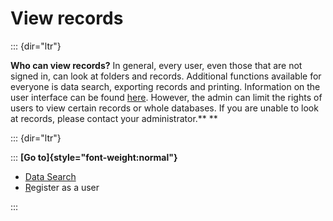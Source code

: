 View records
============
::: {dir="ltr"}

**Who can view records?**
In general, every user, even those that are not signed in, can look at folders and records.
Additional functions available for everyone is data search, exporting records and printing.
Information on the user interface can be found [here](introduction/user-surface.html).
However, the admin can limit the rights of users to view certain records or whole databases. If you are unable to look at records, please contact your administrator.**
**

::: {dir="ltr"}

:::
**[**Go to**]{style="font-weight:normal"}**
-   [Data Search](http://translate.googleusercontent.com/translate_c?hl=de&sl=de&tl=en&u=http://sites.google.com/a/qxtransformer.org/bibliograph/daten-suchen&rurl=translate.google.de&twu=1&usg=ALkJrhjtPk5XR6_UdQ_CmmxLR6-DtFVH9w)
-   [R](http://translate.googleusercontent.com/translate_c?hl=de&sl=de&tl=en&u=http://sites.google.com/a/qxtransformer.org/bibliograph/angemeldete-nutzung/anmeldung&rurl=translate.google.de&twu=1&usg=ALkJrhjQUtVsvM-_L9wKAtW8aYdaqJd55g)egister as a user

:::
